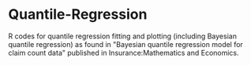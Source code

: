 # Quantile-Regression
R codes for quantile regression fitting and plotting (including Bayesian quantile regression) as found in "Bayesian quantile regression model for claim count data" published in Insurance:Mathematics and Economics.
